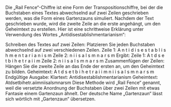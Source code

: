 Die „Rail Fence“-Chiffre ist eine Form der Transpositionschiffre, bei der die Buchstaben eines Textes abwechselnd auf zwei Zeilen geschrieben werden, was die Form eines Gartenzauns simuliert. Nachdem der Text geschrieben wurde, wird die zweite Zeile an die erste angehängt, um den Geheimtext zu erstellen. Hier ist eine schrittweise Erklärung unter Verwendung des Wortes „Antidisestablishmentarianism“:

Schreiben des Textes auf zwei Zeilen: Platzieren Sie jeden Buchstaben abwechselnd auf zwei verschiedenen Zeilen. Zeile 1: A n t i d i s e s t a b l i s h m e n t a r i a n i s m
Zeile 2: n i i s a l s m n a r s m
Ergibt:
Zeile 1: A t d s e t b i h e t r a i i m
Zeile 2: n i i s a l s m n a r s m
Zusammenfügen der Zeilen: Hängen Sie die zweite Zeile an das Ende der ersten an, um den Geheimtext zu bilden.
Geheimtext: A t d s e t b i h e t r a i i m n i i s a l s m n a r s m
Endgültige Ausgabe:
Klartext: Antidisestablishmentarianism
Geheimtext: Atdsetbihetr.aiimniisalsmnarsm
Diese Methode wird „Rail Fence“ genannt, weil die versetzte Anordnung der Buchstaben über zwei Zeilen mit etwas Fantasie einem Gartenzaun ähnelt. Der deutsche Name „Gartenzaun“ lässt sich wörtlich mit „Gartenzaun“ übersetzen.
